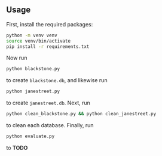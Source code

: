 ## Usage
First, install the required packages:
```bash
python -m venv venv
source venv/bin/activate
pip install -r requirements.txt
```
Now run
```bash
python blackstone.py
```
to create `blackstone.db`, and likewise run
```bash
python janestreet.py
``` 
to create `janestreet.db`.
Next, run
```bash
python clean_blackstone.py && python clean_janestreet.py
```
to clean each database.
Finally, run
```bash
python evaluate.py
```
to **TODO**

